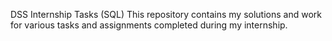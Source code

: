 DSS Internship Tasks (SQL)
This repository contains my solutions and work for various tasks and assignments completed during my internship.
